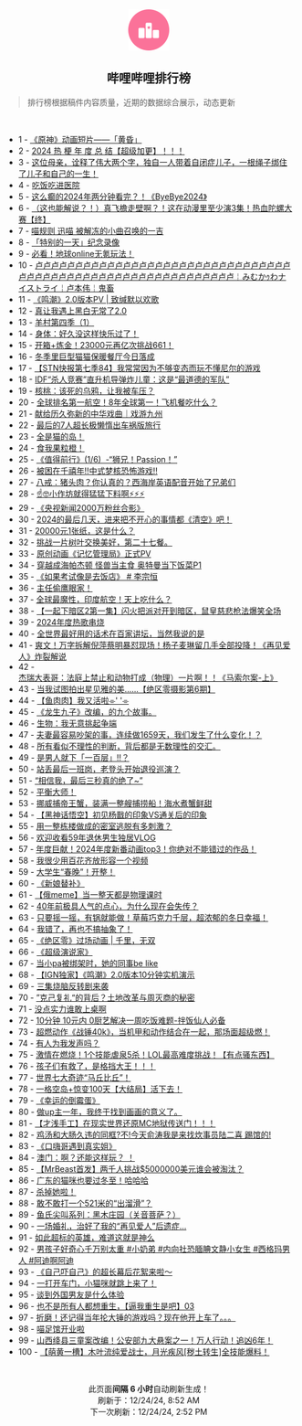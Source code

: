 <div align="center">
    <img src="./assets/icon_rank.png" alt="logo" />
    <h2>哔哩哔哩排行榜</h>
</div>

> 排行榜根据稿件内容质量，近期的数据综合展示，动态更新

<br />

<ul><li><span>1 - <a href=https://www.bilibili.com/BV1mtCNY3EiH target=_blank>《原神》动画短片——「黄昏」</a></span></li><li><span>2 - <a href=https://www.bilibili.com/BV1ozkSYmEpx target=_blank>2024&nbsp;热&nbsp;梗&nbsp;年&nbsp;度&nbsp;总&nbsp;结【超级加更】！！！</a></span></li><li><span>3 - <a href=https://www.bilibili.com/BV1UXkmYcEus target=_blank>这位母亲，诠释了伟大两个字，独自一人带着自闭症儿子，一根绳子绑住了儿子和自己的一生！</a></span></li><li><span>4 - <a href=https://www.bilibili.com/BV1WTktYcE9m target=_blank>吃饭吃进医院</a></span></li><li><span>5 - <a href=https://www.bilibili.com/BV1kxksYnEyp target=_blank>这么癫的2024年两分钟看完？！《ByeBye2024》</a></span></li><li><span>6 - <a href=https://www.bilibili.com/BV12okmYtEzw target=_blank>（这也能解说？！）真飞檐走壁啊？！这在动漫里至少演3集！热血陀螺大赛【终】</a></span></li><li><span>7 - <a href=https://www.bilibili.com/BV18GkBYqEzK target=_blank>喵规则&nbsp;迅喵&nbsp;被解冻的小曲召唤的一吉</a></span></li><li><span>8 - <a href=https://www.bilibili.com/BV13RC5YyEuA target=_blank>「特别的一天」纪念录像</a></span></li><li><span>9 - <a href=https://www.bilibili.com/BV1ApkmYQEXc target=_blank>必看！地球online无氪玩法！</a></span></li><li><span>10 - <a href=https://www.bilibili.com/BV1ofk2YMETx target=_blank>卢卢卢卢卢卢卢卢卢卢卢卢卢卢卢卢卢卢卢卢卢卢卢卢卢卢卢卢卢卢卢卢卢卢卢卢卢卢卢卢卢卢卢卢卢卢卢卢卢卢卢卢卢卢卢卢卢卢卢￤みむかｩわナイストライ￤卢本伟￤鬼畜</a></span></li><li><span>11 - <a href=https://www.bilibili.com/BV1d6kmYuEox target=_blank>《鸣潮》2.0版本PV&nbsp;|&nbsp;致缄默以欢歌</a></span></li><li><span>12 - <a href=https://www.bilibili.com/BV1iok2YzEM2 target=_blank>真让我遇上黑白无常了2.0</a></span></li><li><span>13 - <a href=https://www.bilibili.com/BV12SkuYUEz9 target=_blank>羊村第四季（1）</a></span></li><li><span>14 - <a href=https://www.bilibili.com/BV1NjkmYdEfi target=_blank>身体：好久没这样快乐过了！</a></span></li><li><span>15 - <a href=https://www.bilibili.com/BV1eFkmYqEFJ target=_blank>开箱+炼金！23000元再亿次挑战661！</a></span></li><li><span>16 - <a href=https://www.bilibili.com/BV1DLkbYCEvt target=_blank>冬季里巨型猫猫保暖餐厅今日落成</a></span></li><li><span>17 - <a href=https://www.bilibili.com/BV1cSkqYWEWa target=_blank>【STN快报第七季84】我常常因为不够变态而玩不懂尼尔的游戏</a></span></li><li><span>18 - <a href=https://www.bilibili.com/BV1qfktYxEXB target=_blank>IDF“杀人竞赛”直升机导弹炸儿童：这是“最道德的军队”</a></span></li><li><span>19 - <a href=https://www.bilibili.com/BV1TgkCY5EVK target=_blank>核桃：该死的乌鸦，让我被车压？</a></span></li><li><span>20 - <a href=https://www.bilibili.com/BV1ndkDYdEhk target=_blank>全球排名第一航空！8年全球第一！飞机餐吃什么？</a></span></li><li><span>21 - <a href=https://www.bilibili.com/BV1HWkwYWETx target=_blank>献给历久弥新的中华戏曲｜戏游九州</a></span></li><li><span>22 - <a href=https://www.bilibili.com/BV1bLkSYNEi5 target=_blank>最后的7人超长极懒惰出车祸版旅行</a></span></li><li><span>23 - <a href=https://www.bilibili.com/BV1NJksYxEGg target=_blank>全是猫的岛！</a></span></li><li><span>24 - <a href=https://www.bilibili.com/BV11PkDYhE3J target=_blank>食我果粒橙！</a></span></li><li><span>25 - <a href=https://www.bilibili.com/BV1mpkhY2EnK target=_blank>《值得前行》(1/6)&nbsp;&nbsp;-“狮兄！Passion！”</a></span></li><li><span>26 - <a href=https://www.bilibili.com/BV1skkUYoEvv target=_blank>被困在千禧年!!中式梦核恐怖游戏!!</a></span></li><li><span>27 - <a href=https://www.bilibili.com/BV1D2k1Y4E6y target=_blank>八戒：猪头肉？你认真的？西海岸英语配音开始了兄弟们</a></span></li><li><span>28 - <a href=https://www.bilibili.com/BV1RfkvYBEnp target=_blank>☝🤓小作坊就得猛猛下料啊⚡⚡⚡</a></span></li><li><span>29 - <a href=https://www.bilibili.com/BV1kTkxYpEWC target=_blank>《央视新闻2000万粉丝合影》</a></span></li><li><span>30 - <a href=https://www.bilibili.com/BV1BDk2YCEXA target=_blank>2024的最后几天，进来把不开心的事情都《清空》吧！</a></span></li><li><span>31 - <a href=https://www.bilibili.com/BV1SVk4YTEva target=_blank>20000元1张纸，这是什么？</a></span></li><li><span>32 - <a href=https://www.bilibili.com/BV1obkuYAEyQ target=_blank>挑战一片树叶交换美好，第二十七餐。</a></span></li><li><span>33 - <a href=https://www.bilibili.com/BV1kekbYhEpd target=_blank>原创动画《记忆管理局》正式PV</a></span></li><li><span>34 - <a href=https://www.bilibili.com/BV1D2k1Y4Evc target=_blank>穿越成海帕杰顿&nbsp;怪兽当主食&nbsp;奥特曼当下饭菜P1</a></span></li><li><span>35 - <a href=https://www.bilibili.com/BV1ChkbYYEyn target=_blank>《如果考试像是去饭店》&nbsp;#&nbsp;李宗恒</a></span></li><li><span>36 - <a href=https://www.bilibili.com/BV1oLkqY1E95 target=_blank>主任偷鹰眼家！</a></span></li><li><span>37 - <a href=https://www.bilibili.com/BV1odkxYUE7Q target=_blank>全球最魔性，印度航空！天上吃什么？</a></span></li><li><span>38 - <a href=https://www.bilibili.com/BV1vFkPYmEL4 target=_blank>【一起下暗区2第一集】闪火把派对开到暗区，鼠皇慈悲枪法爆笑全场</a></span></li><li><span>39 - <a href=https://www.bilibili.com/BV1HMktY8Ehi target=_blank>2024年度热歌串烧</a></span></li><li><span>40 - <a href=https://www.bilibili.com/BV1qDkYYKETZ target=_blank>全世界最好用的话术在百家讲坛，当然我说的是</a></span></li><li><span>41 - <a href=https://www.bilibili.com/BV1khkbYYETH target=_blank>爽文！万字拆解倪萍蔡明暴怼现场！杨子麦琳留几手全部投降！《再见爱人》炸裂解说</a></span></li><li><span>42 - <a href=https://www.bilibili.com/BV1E2kyYBEFq target=_blank>杰瑞大表哥：法庭上禁止和动物打成（物理）一片啊！！《马索尔案-上》</a></span></li><li><span>43 - <a href=https://www.bilibili.com/BV1YckiYTEWf target=_blank>当我试图拍出星见雅的美……【绝区零摄影第6期】</a></span></li><li><span>44 - <a href=https://www.bilibili.com/BV1W2ktYeEKj target=_blank>【鱼肉肉】我又活啦⌯&#39;&nbsp;&#39;⌯</a></span></li><li><span>45 - <a href=https://www.bilibili.com/BV1JjkNYdEca target=_blank>《龙生九子》改编，的九个故事。</a></span></li><li><span>46 - <a href=https://www.bilibili.com/BV1KLkmY4Err target=_blank>生物：我无意挑起争端</a></span></li><li><span>47 - <a href=https://www.bilibili.com/BV1swkxYdEHC target=_blank>夫妻最容易吵架的事，连续做1659天，我们发生了什么变化！？</a></span></li><li><span>48 - <a href=https://www.bilibili.com/BV1X2kmYNEM2 target=_blank>所有看似不理性的判断，背后都是无数理性的交汇。</a></span></li><li><span>49 - <a href=https://www.bilibili.com/BV1B7kDYQE73 target=_blank>是男人就下「一百层」!!？</a></span></li><li><span>50 - <a href=https://www.bilibili.com/BV1uuksYAEAW target=_blank>站丢最后一班岗，老登头开始退役巡演？</a></span></li><li><span>51 - <a href=https://www.bilibili.com/BV1kZkCY3EFo target=_blank>“相信我，最后三秒真的绝了~”</a></span></li><li><span>52 - <a href=https://www.bilibili.com/BV1f8k1YMERG target=_blank>平衡大师！</a></span></li><li><span>53 - <a href=https://www.bilibili.com/BV1fXkxYQELg target=_blank>挪威捕帝王蟹，装满一整艘捕捞船！海水煮蟹鲜甜</a></span></li><li><span>54 - <a href=https://www.bilibili.com/BV1Axk4YFE5n target=_blank>【黑神话悟空】初见杨戬的印象VS通关后的印象</a></span></li><li><span>55 - <a href=https://www.bilibili.com/BV1kfkCY6Et4 target=_blank>用一整栋楼做成的密室逃脱有多刺激？</a></span></li><li><span>56 - <a href=https://www.bilibili.com/BV1gfkkYQEmx target=_blank>欢迎收看59年退休男生独居VLOG</a></span></li><li><span>57 - <a href=https://www.bilibili.com/BV1HWkiYHEYg target=_blank>年度巨献！2024年度新番动画top3！你绝对不能错过的作品！</a></span></li><li><span>58 - <a href=https://www.bilibili.com/BV1Q4kAYgER6 target=_blank>我很少用百花齐放形容一个视频</a></span></li><li><span>59 - <a href=https://www.bilibili.com/BV1XukbYmE3R target=_blank>大学生“春晚”！开整！</a></span></li><li><span>60 - <a href=https://www.bilibili.com/BV1T5k1YJEu9 target=_blank>《新娘替补》</a></span></li><li><span>61 - <a href=https://www.bilibili.com/BV1PHkmYpEqU target=_blank>【俄meme】当一整天都是物理课时</a></span></li><li><span>62 - <a href=https://www.bilibili.com/BV1a3kbY7EsB target=_blank>40年前极具人气的点心，为什么现在会失传？</a></span></li><li><span>63 - <a href=https://www.bilibili.com/BV1VNkmYPEJV target=_blank>只要摇一摇，有锅就能做！草莓巧克力千层，超浓郁的冬日幸福！</a></span></li><li><span>64 - <a href=https://www.bilibili.com/BV1n5ktYxEBx target=_blank>我错了，再也不搞抽象了！</a></span></li><li><span>65 - <a href=https://www.bilibili.com/BV1fekmYVEjX target=_blank>《绝区零》过场动画&nbsp;|&nbsp;千里，无双</a></span></li><li><span>66 - <a href=https://www.bilibili.com/BV1TjkmYdExJ target=_blank>《超级演说家》</a></span></li><li><span>67 - <a href=https://www.bilibili.com/BV1o4kuYeEkn target=_blank>当小pa被绑架时，她的同事be&nbsp;like</a></span></li><li><span>68 - <a href=https://www.bilibili.com/BV1hEkgYfEuu target=_blank>【IGN独家】《鸣潮》2.0版本10分钟实机演示</a></span></li><li><span>69 - <a href=https://www.bilibili.com/BV1rSkqYpE8L target=_blank>三集烧脑反转剧来袭</a></span></li><li><span>70 - <a href=https://www.bilibili.com/BV1NTktYwETs target=_blank>”克己复礼“的背后？土地改革与周灭商的秘密</a></span></li><li><span>71 - <a href=https://www.bilibili.com/BV1YZkyYcE47 target=_blank>没点实力谁敢上桌啊</a></span></li><li><span>72 - <a href=https://www.bilibili.com/BV1QLqaYkERq target=_blank>10分钟&nbsp;10元内&nbsp;0厨艺解决一周吃饭难题-拌饭仙人必备</a></span></li><li><span>73 - <a href=https://www.bilibili.com/BV19rkmYBEhc target=_blank>超燃动作《战锤40k》，当机甲和动作结合在一起，那场面超级燃！</a></span></li><li><span>74 - <a href=https://www.bilibili.com/BV1dqkmY3Epz target=_blank>有人为我发声吗？</a></span></li><li><span>75 - <a href=https://www.bilibili.com/BV1s1kDYYE27 target=_blank>激情在燃烧！1个技能虐泉5杀！LOL最高难度挑战！【有点骚东西】</a></span></li><li><span>76 - <a href=https://www.bilibili.com/BV11tkbYvEjW target=_blank>孩子们有救了，是格挡大王！！！</a></span></li><li><span>77 - <a href=https://www.bilibili.com/BV18bk2YZECG target=_blank>世界七大奇迹“马丘比丘”！</a></span></li><li><span>78 - <a href=https://www.bilibili.com/BV1YVkkYpE5n target=_blank>一格空岛+惊变100天【大结局】活下去！</a></span></li><li><span>79 - <a href=https://www.bilibili.com/BV1aqqdY1EVQ target=_blank>《幸运的倒霉蛋》</a></span></li><li><span>80 - <a href=https://www.bilibili.com/BV1iQkyYNEJS target=_blank>做up主一年，我终于找到画画的意义了。</a></span></li><li><span>81 - <a href=https://www.bilibili.com/BV1BVkUY2EPh target=_blank>【才浅手工】在现实世界还原MC地狱传送门！！！</a></span></li><li><span>82 - <a href=https://www.bilibili.com/BV1Ztk1YzEai target=_blank>鸡汤和大肠久违的同框?不!今天俞涛我是来找炊事员陆二喜&nbsp;踢馆的!</a></span></li><li><span>83 - <a href=https://www.bilibili.com/BV17xCKYaEkq target=_blank>《口嗨哥遇到真实姐》</a></span></li><li><span>84 - <a href=https://www.bilibili.com/BV1CZkCY3E1d target=_blank>澳门：啊？还能这样玩？&nbsp;！</a></span></li><li><span>85 - <a href=https://www.bilibili.com/BV1KGk1YDEtA target=_blank>【MrBeast首发】两千人挑战$5000000美元谁会被淘汰？</a></span></li><li><span>86 - <a href=https://www.bilibili.com/BV1PUktYAE4y target=_blank>广东的猫咪也要过冬至！哈哈哈</a></span></li><li><span>87 - <a href=https://www.bilibili.com/BV15rkmYzEjg target=_blank>杀掉她啦！</a></span></li><li><span>88 - <a href=https://www.bilibili.com/BV1V8ktYLE85 target=_blank>敢不敢打一个521米的“出溜滑”？</a></span></li><li><span>89 - <a href=https://www.bilibili.com/BV1GykmYqEre target=_blank>鱼氏尖叫系列：黑木庄园（关音菩萨？）</a></span></li><li><span>90 - <a href=https://www.bilibili.com/BV1JWkCYvESq target=_blank>一场婚礼，治好了我的“再见爱人”后遗症…</a></span></li><li><span>91 - <a href=https://www.bilibili.com/BV1w8kbYNEZc target=_blank>如此超标的英雄，难道这就是神么</a></span></li><li><span>92 - <a href=https://www.bilibili.com/BV1ESkyYiE5i target=_blank>男孩子好奇心千万别太重&nbsp;#小奶弟&nbsp;#内向社恐腼腆文静小女生&nbsp;#西格玛男人&nbsp;#阿迪啊阿迪</a></span></li><li><span>93 - <a href=https://www.bilibili.com/BV1U1kuYHERj target=_blank>《自己吓自己》的超长幕后花絮来啦～</a></span></li><li><span>94 - <a href=https://www.bilibili.com/BV1NGk1YDEXt target=_blank>一打开车门，小猫咪就跳上来了！</a></span></li><li><span>95 - <a href=https://www.bilibili.com/BV19qk1YYEpx target=_blank>谈到外国男友是什么体验</a></span></li><li><span>96 - <a href=https://www.bilibili.com/BV13MkmYwEUs target=_blank>也不是所有人都想重生，【逼我重生是吧】03</a></span></li><li><span>97 - <a href=https://www.bilibili.com/BV1ekBFYZEvE target=_blank>折磨！还记得当年抡大锤的游戏吗？现在他开上车了。。。</a></span></li><li><span>98 - <a href=https://www.bilibili.com/BV1GfkkYQENF target=_blank>喵足馆开业啦</a></span></li><li><span>99 - <a href=https://www.bilibili.com/BV1gKk1YREB2 target=_blank>山西绛县三童案改编！公安部九大悬案之一！万人行动！追凶6年！</a></span></li><li><span>100 - <a href=https://www.bilibili.com/BV1dnkqYGETg target=_blank>【萌黄一槽】木叶流纯爱战士，月光疾风[秽土转生]全技能爆料！</a></span></li></ul>

<br />

<p align=center>此页面<strong>间隔 6 小时</strong>自动刷新生成！<br>刷新于：12/24/24, 8:52 AM<br>下一次刷新：12/24/24, 2:52 PM</p>
